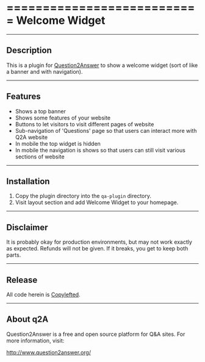 ===========================
Welcome Widget
===========================
-----------
Description
-----------
This is a plugin for [Question2Answer][Q2A] to show a welcome widget (sort of like a banner and with navigation).

--------
Features
--------
- Shows a top banner
- Shows some features of your website
- Buttons to let visitors to visit different pages of website 
- Sub-navigation of 'Questions' page so that users can interact more with Q2A website
- In mobile the top widget is hidden
- In mobile the navigation is shows so that users can still visit various sections of website

----------
Installation
----------
 1. Copy the plugin directory into the `qa-plugin` directory.
 1. Visit layout section and add Welcome Widget to your homepage.

----------
Disclaimer
----------
It is probably okay for production environments, but may not work exactly as expected.  Refunds will not be given.  If it breaks, you get to keep both parts.

-------
Release
-------
All code herein is [Copylefted][copylefted].

---------
About q2A
---------
Question2Answer is a free and open source platform for Q&A sites. For more information, visit:

http://www.question2answer.org/

[copylefted]: http://en.wikipedia.org/wiki/Copyleft
[Q2A]: http://www.question2answer.com
